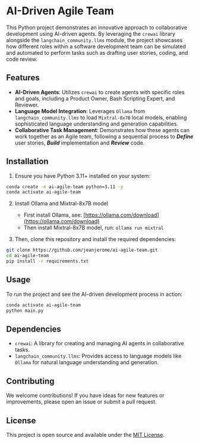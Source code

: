 # AI-Driven Agile Team

This Python project demonstrates an innovative approach to collaborative development using AI-driven agents. By leveraging the `crewai` library alongside the `langchain_community.llms` module, the project showcases how different roles within a software development team can be simulated and automated to perform tasks such as drafting user stories, coding, and code review.

## Features

- **AI-Driven Agents**: Utilizes `crewai` to create agents with specific roles and goals, including a Product Owner, Bash Scripting Expert, and Reviewer.
- **Language Model Integration**: Leverages `Ollama` from `langchain_community.llms` to load `Mixtral-8x7B` local models, enabling sophisticated language understanding and generation capabilities.
- **Collaborative Task Management**: Demonstrates how these agents can work together as an Agile team, following a sequential process to ***Define*** user stories, ***Build*** implementation and ***Review*** code.

## Installation

1. Ensure you have Python 3.11+ installed on your system:

```bash
conda create -n ai-agile-team python=3.11 -y
conda activate ai-agile-team
```

2. Install Ollama and Mixtral-8x7B model

    - First install Ollama, see: [https://ollama.com/download](https://ollama.com/download)
    - Then install Mixtral-8x7B model, run: `ollama run mixtral`

2. Then, clone this repository and install the required dependencies:

```bash
git clone https://github.com/jeanjerome/ai-agile-team.git
cd ai-agile-team
pip install -r requirements.txt
```

## Usage

To run the project and see the AI-driven development process in action:

```bash
conda activate ai-agile-team
python main.py
```

## Dependencies

- `crewai`: A library for creating and managing AI agents in collaborative tasks.
- `langchain_community.llms`: Provides access to language models like `Ollama` for natural language understanding and generation.

## Contributing

We welcome contributions! If you have ideas for new features or improvements, please open an issue or submit a pull request.

## License

This project is open source and available under the [MIT License](LICENSE.md).
